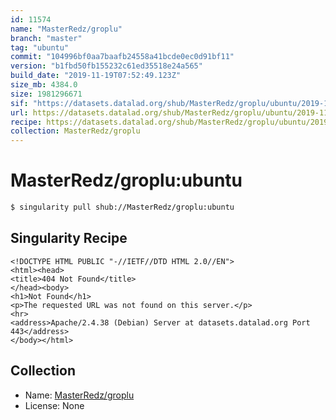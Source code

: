 ```yaml
---
id: 11574
name: "MasterRedz/groplu"
branch: "master"
tag: "ubuntu"
commit: "104996bf0aa7baafb24558a41bcde0ec0d91bf11"
version: "b1fbd50fb155232c61ed35518e24a565"
build_date: "2019-11-19T07:52:49.123Z"
size_mb: 4384.0
size: 1981296671
sif: "https://datasets.datalad.org/shub/MasterRedz/groplu/ubuntu/2019-11-19-104996bf-b1fbd50f/b1fbd50fb155232c61ed35518e24a565.sif"
url: https://datasets.datalad.org/shub/MasterRedz/groplu/ubuntu/2019-11-19-104996bf-b1fbd50f/
recipe: https://datasets.datalad.org/shub/MasterRedz/groplu/ubuntu/2019-11-19-104996bf-b1fbd50f/Singularity
collection: MasterRedz/groplu
---
```


# MasterRedz/groplu:ubuntu

```bash
$ singularity pull shub://MasterRedz/groplu:ubuntu
```

## Singularity Recipe

```singularity
<!DOCTYPE HTML PUBLIC "-//IETF//DTD HTML 2.0//EN">
<html><head>
<title>404 Not Found</title>
</head><body>
<h1>Not Found</h1>
<p>The requested URL was not found on this server.</p>
<hr>
<address>Apache/2.4.38 (Debian) Server at datasets.datalad.org Port 443</address>
</body></html>
```

## Collection

 - Name: [MasterRedz/groplu](https://github.com/MasterRedz/groplu)
 - License: None

